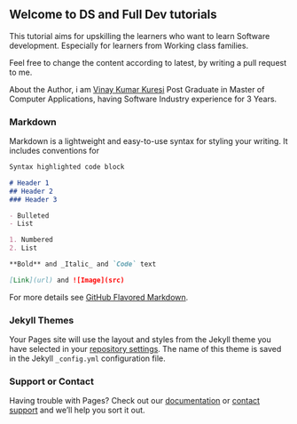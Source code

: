 ## Welcome to DS and Full Dev tutorials

This tutorial aims for upskilling the learners who want to learn Software development. Especially for learners from Working class families.

Feel free to change the content according to latest, by writing a pull request to me.

About the Author, i am [Vinay Kumar Kuresi](https://www.vinaykumarkuresi.com/) Post Graduate in Master of Computer Applications, having Software Industry experience for 3 Years.

### Markdown

Markdown is a lightweight and easy-to-use syntax for styling your writing. It includes conventions for

```markdown
Syntax highlighted code block

# Header 1
## Header 2
### Header 3

- Bulleted
- List

1. Numbered
2. List

**Bold** and _Italic_ and `Code` text

[Link](url) and ![Image](src)
```

For more details see [GitHub Flavored Markdown](https://guides.github.com/features/mastering-markdown/).

### Jekyll Themes

Your Pages site will use the layout and styles from the Jekyll theme you have selected in your [repository settings](https://github.com/Vinaykuresi/vinaykumarkuresi.github.io/settings). The name of this theme is saved in the Jekyll `_config.yml` configuration file.

### Support or Contact

Having trouble with Pages? Check out our [documentation](https://docs.github.com/categories/github-pages-basics/) or [contact support](https://support.github.com/contact) and we’ll help you sort it out.
